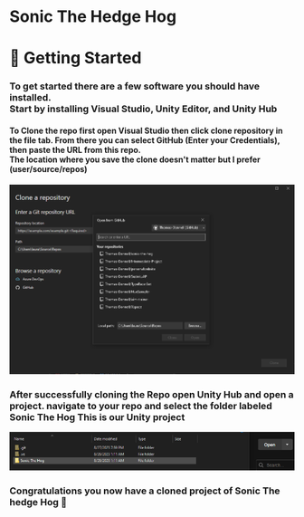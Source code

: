 Sonic The Hedge Hog
=============

# 🚀 Getting Started
### To get started there are a few software you should have installed. <br /> Start by installing **Visual Studio, Unity Editor, and Unity Hub**

#### To Clone the repo first open **Visual Studio** then click clone repository in the file tab. From there you can select GitHub (Enter your Credentials), then paste the URL from this repo. <br /> The location where you save the clone doesn't matter but I prefer **(user/source/repos)**
![Clone](images/cloneRepo.png)
### After successfully cloning the Repo open **Unity Hub** and open a project. navigate to your repo and select the folder labeled **Sonic The Hog** This is our Unity project
![unity](images/unityProject.png)
### Congratulations you now have a cloned project of Sonic The hedge Hog :tada:
